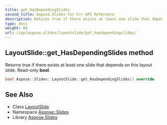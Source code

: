 ```yaml
---
title: get_HasDependingSlides
second_title: Aspose.Slides for C++ API Reference
description: Returns true if there exists at least one slide that depends on this layout slide. Read-only bool.
type: docs
weight: 66
url: /cpp/aspose.slides/layoutslide/get_hasdependingslides/
---
```

## LayoutSlide::get_HasDependingSlides method


Returns true if there exists at least one slide that depends on this layout slide. Read-only **bool**.

```cpp
bool Aspose::Slides::LayoutSlide::get_HasDependingSlides() override
```

## See Also

* Class [LayoutSlide](../)
* Namespace [Aspose::Slides](../../)
* Library [Aspose.Slides](../../../)
